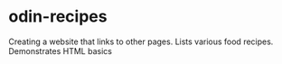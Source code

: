 # odin-recipes
Creating a website that links to other pages. Lists various food recipes. Demonstrates HTML basics